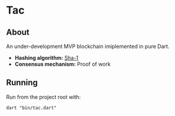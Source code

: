 # Tac

## About

An under-development MVP blockchain imiplemented in pure Dart.

- **Hashing algorithm:** [Sha-1](https://github.com/lucas979797/dart-crypto-hash)
- **Consensus mechanism:** Proof of work

## Running

Run from the project root with:

```shell
dart "bin/tac.dart"
```
